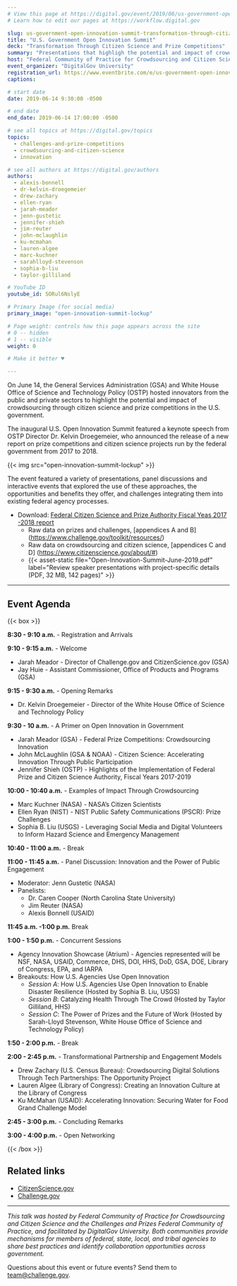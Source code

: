 ```yaml
---
# View this page at https://digital.gov/event/2019/06/us-government-open-innovation-summit
# Learn how to edit our pages at https://workflow.digital.gov

slug: us-government-open-innovation-summit-transformation-through-citizen-science-prize-competitions
title: "U.S. Government Open Innovation Summit"
deck: "Transformation Through Citizen Science and Prize Competitions"
summary: "Presentations that highligh the potential and impact of crowdsourcing through citizen science and prize competitions in the U.S. government"
host: "Federal Community of Practice for Crowdsourcing and Citizen Science (FedCCS), Challenges and Prizes Federal Community of Practice"
event_organizer: "DigitalGov University"
registration_url: https://www.eventbrite.com/e/us-government-open-innovation-summit-transformation-through-citizen-science-and-prizes-registration-61872290687
captions: 

# start date
date: 2019-06-14 9:30:00 -0500

# end date
end_date: 2019-06-14 17:00:00 -0500

# see all topics at https://digital.gov/topics
topics: 
  - challenges-and-prize-competitions
  - crowdsourcing-and-citizen-science
  - innovation

# see all authors at https://digital.gov/authors
authors: 
  - alexis-bonnell
  - dr-kelvin-droegemeier
  - drew-zachary
  - ellen-ryan
  - jarah-meador
  - jenn-gustetic
  - jennifer-shieh
  - jim-reuter
  - john-mclaughlin
  - ku-mcmahan
  - lauren-algee
  - marc-kuchner
  - sarahlloyd-stevenson
  - sophia-b-liu
  - taylor-gilliland

# YouTube ID
youtube_id: 5ORul6NslyE

# Primary Image (for social media)
primary_image: "open-innovation-summit-lockup"

# Page weight: controls how this page appears across the site
# 0 -- hidden
# 1 -- visible
weight: 0

# Make it better ♥

---
```


On June 14, the General Services Administration (GSA) and White House Office of Science and Technology Policy (OSTP) hosted innovators from the public and private sectors to highlight the potential and impact of crowdsourcing through citizen science and prize competitions in the U.S. government.

The inaugural U.S. Open Innovation Summit featured a keynote speech from OSTP Director Dr. Kelvin Droegemeier, who announced the release of a new report on prize competitions and citizen science projects run by the federal government from 2017 to 2018.

{{< img src="open-innovation-summit-lockup" >}}

The event featured a variety of presentations, panel discussions and interactive events that explored the use of these approaches, the opportunities and benefits they offer, and challenges integrating them into existing federal agency processes.

- Download: [Federal Citizen Science and Prize Authority Fiscal Yeas 2017 -2018 report](https://www.whitehouse.gov/wp-content/uploads/2019/06/Federal-Prize-and-Citizen-Science-Implementation-FY17-18-Report-June-2019.pdf)
  - Raw data on prizes and challenges, [appendices A and B] (https://www.challenge.gov/toolkit/resources/)
  - Raw data on crowdsourcing and citizen science, [appendices C and D] (https://www.citizenscience.gov/about/#)
  - {{< asset-static file="Open-Innovation-Summit-June-2019.pdf" label="Review speaker presentations with project-specific details (PDF, 32 MB, 142 pages)" >}}

---

## Event Agenda

{{< box >}}

**8:30 - 9:10 a.m.** - Registration and Arrivals

**9:10 - 9:15 a.m.** - Welcome

-   Jarah Meador - Director of Challenge.gov and CitizenScience.gov (GSA)
-   Jay Huie - Assistant Commissioner, Office of Products and Programs (GSA)

**9:15 - 9:30 a.m.** - Opening Remarks

-   Dr. Kelvin Droegemeier - Director of the White House Office of Science and Technology Policy

**9:30 - 10 a.m.** - A Primer on Open Innovation in Government

-   Jarah Meador (GSA) - Federal Prize Competitions: Crowdsourcing Innovation
-   John McLaughlin (GSA & NOAA) - Citizen Science: Accelerating Innovation Through Public Participation
-   Jennifer Shieh (OSTP) - Highlights of the Implementation of Federal Prize and Citizen Science Authority, Fiscal Years 2017-2019

**10:00 - 10:40 a.m.** - Examples of Impact Through Crowdsourcing

-   Marc Kuchner (NASA) - NASA’s Citizen Scientists
-   Ellen Ryan (NIST) - NIST Public Safety Communications (PSCR): Prize Challenges
-   Sophia B. Liu (USGS) - Leveraging Social Media and Digital Volunteers to Inform Hazard Science and Emergency Management

**10:40 - 11:00 a.m.** - Break

**11:00 - 11:45 a.m.** - Panel Discussion: Innovation and the Power of Public Engagement

-   Moderator: Jenn Gustetic (NASA)
-   Panelists:
    -   Dr. Caren Cooper (North Carolina State University)
    -   Jim Reuter (NASA)
    -   Alexis Bonnell (USAID)

**11:45 a.m. -1:00 p.m.** Break

**1:00 - 1:50 p.m.** - Concurrent Sessions

-   Agency Innovation Showcase (Atrium) - Agencies represented will be NSF, NASA, USAID, Commerce, DHS, DOI, HHS, DoD, GSA, DOE, Library of Congress, EPA, and IARPA
-   Breakouts: How U.S. Agencies Use Open Innovation
    -   _Session A_: How U.S. Agencies Use Open Innovation to Enable Disaster Resilience (Hosted by Sophia B. Liu, USGS)
    -   _Session B_: Catalyzing Health Through The Crowd (Hosted by Taylor Gilliland, HHS)
    -   _Session C_: The Power of Prizes and the Future of Work (Hosted by Sarah-Lloyd Stevenson, White House Office of Science and Technology Policy)

**1:50 - 2:00 p.m.** - Break

**2:00 - 2:45 p.m.** - Transformational Partnership and Engagement Models

-   Drew Zachary (U.S. Census Bureau): Crowdsourcing Digital Solutions Through Tech Partnerships: The Opportunity Project
-   Lauren Algee (Library of Congress): Creating an Innovation Culture at the Library of Congress
-   Ku McMahan (USAID): Accelerating Innovation: Securing Water for Food Grand Challenge Model

**2:45 - 3:00 p.m.** - Concluding Remarks

**3:00 - 4:00 p.m.** - Open Networking

{{< /box >}}

## Related links

- [CitizenScience.gov](http://www.citizenscience.gov)
- [Challenge.gov](http://www.challenge.gov)

---

_This talk was hosted by Federal Community of Practice for Crowdsourcing and Citizen Science and the Challenges and Prizes Federal Community of Practice, and facilitated by DigitalGov University. Both communities provide mechanisms for members of federal, state, local, and tribal agencies to share best practices and identify collaboration opportunities across government._

Questions about this event or future events? Send them to [team@challenge.gov](mailto:team@challenge.gov). 
